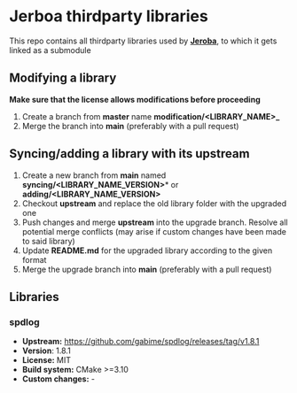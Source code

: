 # Jerboa thirdparty libraries
This repo contains all thirdparty libraries used by [**Jeroba**](https://github.com/jerboa-engine/Jerboa), to which it gets linked as a submodule

## Modifying a library
**Make sure that the license allows modifications before proceeding**
1. Create a branch from **master** name **modification/<LIBRARY_NAME>_<DESCRIPTION>**
2. Merge the branch into **main** (preferably with a pull request)

## Syncing/adding a library with its upstream
1. Create a new branch from **main** named **syncing/<LIBRARY_NAME_VERSION>*** or **adding/<LIBRARY_NAME_VERSION>**
2. Checkout **upstream** and replace the old library folder with the upgraded one
3. Push changes and merge **upstream** into the upgrade branch. Resolve all potential merge conflicts (may arise if custom changes have been made to said library)
4. Update **README.md** for the upgraded library according to the given format
5. Merge the upgrade branch into **main** (preferably with a pull request)
## Libraries

### spdlog
* **Upstream:** https://github.com/gabime/spdlog/releases/tag/v1.8.1
* **Version**: 1.8.1
* **License:** MIT
* **Build system:** CMake >=3.10
* **Custom changes:** -

